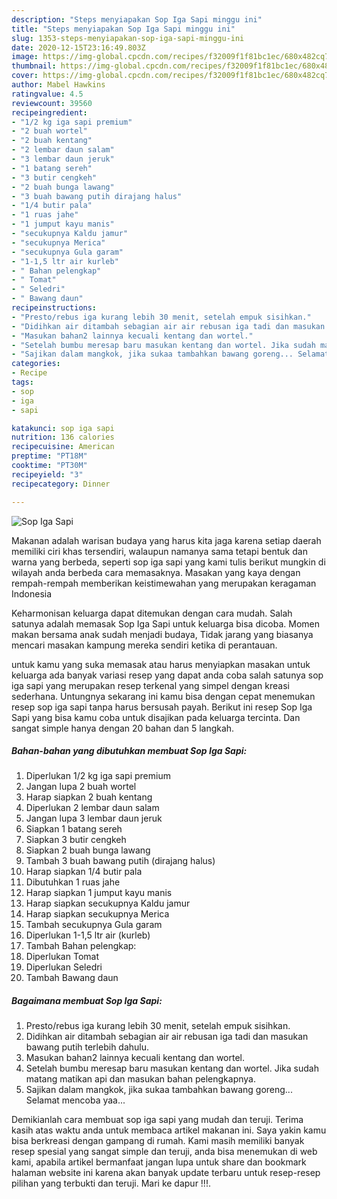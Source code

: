 ```yaml
---
description: "Steps menyiapakan Sop Iga Sapi minggu ini"
title: "Steps menyiapakan Sop Iga Sapi minggu ini"
slug: 1353-steps-menyiapakan-sop-iga-sapi-minggu-ini
date: 2020-12-15T23:16:49.803Z
image: https://img-global.cpcdn.com/recipes/f32009f1f81bc1ec/680x482cq70/sop-iga-sapi-foto-resep-utama.jpg
thumbnail: https://img-global.cpcdn.com/recipes/f32009f1f81bc1ec/680x482cq70/sop-iga-sapi-foto-resep-utama.jpg
cover: https://img-global.cpcdn.com/recipes/f32009f1f81bc1ec/680x482cq70/sop-iga-sapi-foto-resep-utama.jpg
author: Mabel Hawkins
ratingvalue: 4.5
reviewcount: 39560
recipeingredient:
- "1/2 kg iga sapi premium"
- "2 buah wortel"
- "2 buah kentang"
- "2 lembar daun salam"
- "3 lembar daun jeruk"
- "1 batang sereh"
- "3 butir cengkeh"
- "2 buah bunga lawang"
- "3 buah bawang putih dirajang halus"
- "1/4 butir pala"
- "1 ruas jahe"
- "1 jumput kayu manis"
- "secukupnya Kaldu jamur"
- "secukupnya Merica"
- "secukupnya Gula garam"
- "1-1,5 ltr air kurleb"
- " Bahan pelengkap"
- " Tomat"
- " Seledri"
- " Bawang daun"
recipeinstructions:
- "Presto/rebus iga kurang lebih 30 menit, setelah empuk sisihkan."
- "Didihkan air ditambah sebagian air air rebusan iga tadi dan masukan bawang putih terlebih dahulu."
- "Masukan bahan2 lainnya kecuali kentang dan wortel."
- "Setelah bumbu meresap baru masukan kentang dan wortel. Jika sudah matang matikan api dan masukan bahan pelengkapnya."
- "Sajikan dalam mangkok, jika sukaa tambahkan bawang goreng... Selamat mencoba yaa..."
categories:
- Recipe
tags:
- sop
- iga
- sapi

katakunci: sop iga sapi 
nutrition: 136 calories
recipecuisine: American
preptime: "PT18M"
cooktime: "PT30M"
recipeyield: "3"
recipecategory: Dinner

---
```



![Sop Iga Sapi](https://img-global.cpcdn.com/recipes/f32009f1f81bc1ec/680x482cq70/sop-iga-sapi-foto-resep-utama.jpg)

Makanan adalah warisan budaya yang harus kita jaga karena setiap daerah memiliki ciri khas tersendiri, walaupun namanya sama tetapi bentuk dan warna yang berbeda, seperti sop iga sapi yang kami tulis berikut mungkin di wilayah anda berbeda cara memasaknya. Masakan yang kaya dengan rempah-rempah memberikan keistimewahan yang merupakan keragaman Indonesia

Keharmonisan keluarga dapat ditemukan dengan cara mudah. Salah satunya adalah memasak Sop Iga Sapi untuk keluarga bisa dicoba. Momen makan bersama anak sudah menjadi budaya, Tidak jarang yang biasanya mencari masakan kampung mereka sendiri ketika di perantauan.



untuk kamu yang suka memasak atau harus menyiapkan masakan untuk keluarga ada banyak variasi resep yang dapat anda coba salah satunya sop iga sapi yang merupakan resep terkenal yang simpel dengan kreasi sederhana. Untungnya sekarang ini kamu bisa dengan cepat menemukan resep sop iga sapi tanpa harus bersusah payah.
Berikut ini resep Sop Iga Sapi yang bisa kamu coba untuk disajikan pada keluarga tercinta. Dan sangat simple hanya dengan 20 bahan dan 5 langkah.


<!--inarticleads1-->

##### Bahan-bahan yang dibutuhkan membuat Sop Iga Sapi:

1. Diperlukan 1/2 kg iga sapi premium
1. Jangan lupa 2 buah wortel
1. Harap siapkan 2 buah kentang
1. Diperlukan 2 lembar daun salam
1. Jangan lupa 3 lembar daun jeruk
1. Siapkan 1 batang sereh
1. Siapkan 3 butir cengkeh
1. Siapkan 2 buah bunga lawang
1. Tambah 3 buah bawang putih (dirajang halus)
1. Harap siapkan 1/4 butir pala
1. Dibutuhkan 1 ruas jahe
1. Harap siapkan 1 jumput kayu manis
1. Harap siapkan secukupnya Kaldu jamur
1. Harap siapkan secukupnya Merica
1. Tambah secukupnya Gula garam
1. Diperlukan 1-1,5 ltr air (kurleb)
1. Tambah  Bahan pelengkap:
1. Diperlukan  Tomat
1. Diperlukan  Seledri
1. Tambah  Bawang daun




<!--inarticleads2-->

##### Bagaimana membuat  Sop Iga Sapi:

1. Presto/rebus iga kurang lebih 30 menit, setelah empuk sisihkan.
1. Didihkan air ditambah sebagian air air rebusan iga tadi dan masukan bawang putih terlebih dahulu.
1. Masukan bahan2 lainnya kecuali kentang dan wortel.
1. Setelah bumbu meresap baru masukan kentang dan wortel. Jika sudah matang matikan api dan masukan bahan pelengkapnya.
1. Sajikan dalam mangkok, jika sukaa tambahkan bawang goreng... Selamat mencoba yaa...




Demikianlah cara membuat sop iga sapi yang mudah dan teruji. Terima kasih atas waktu anda untuk membaca artikel makanan ini. Saya yakin kamu bisa berkreasi dengan gampang di rumah. Kami masih memiliki banyak resep spesial yang sangat simple dan teruji, anda bisa menemukan di web kami, apabila artikel bermanfaat jangan lupa untuk share dan bookmark halaman website ini karena akan banyak update terbaru untuk resep-resep pilihan yang terbukti dan teruji. Mari ke dapur !!!. 
